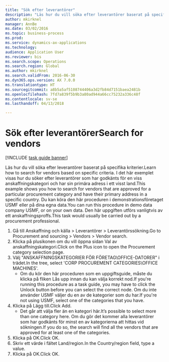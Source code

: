 ```yaml
--- 
title: "Sök efter leverantörer"
description: "Läs hur du vill söka efter leverantörer baserat på specifika kriterier."
author: mkirknel
manager: AnnBe
ms.date: 03/02/2016
ms.topic: business-process
ms.prod: 
ms.service: dynamics-ax-applications
ms.technology: 
audience: Application User
ms.reviewer: bis
ms.search.scope: Operations
ms.search.region: Global
ms.author: mkirknel
ms.search.validFrom: 2016-06-30
ms.dyn365.ops.version: AX 7.0.0
ms.translationtype: HT
ms.sourcegitcommit: a8b5a5af5108744406a3d2fb84d7151baea2481b
ms.openlocfilehash: 7fd7a839f5b9b3a80ad944a66cc75232a336c48f
ms.contentlocale: sv-se
ms.lasthandoff: 04/13/2018

---
```

# <a name="search-for-vendors"></a><span data-ttu-id="ebb08-103">Sök efter leverantörer</span><span class="sxs-lookup"><span data-stu-id="ebb08-103">Search for vendors</span></span>

[!INCLUDE [task guide banner](../../includes/task-guide-banner.md)]

<span data-ttu-id="ebb08-104">Läs hur du vill söka efter leverantörer baserat på specifika kriterier.</span><span class="sxs-lookup"><span data-stu-id="ebb08-104">Learn how to search for vendors based on specific criteria.</span></span> <span data-ttu-id="ebb08-105">I det här exemplet visas hur du söker efter leverantörer som har godkänts för en viss anskaffningskategori och har sin primära adress i ett visst land.</span><span class="sxs-lookup"><span data-stu-id="ebb08-105">This example shows you how to search for vendors that are approved for a particular procurement category and have their primary address in a specific country.</span></span> <span data-ttu-id="ebb08-106">Du kan köra den här proceduren i demonstrationsföretaget USMF eller på dina egna data.</span><span class="sxs-lookup"><span data-stu-id="ebb08-106">You can run this procedure in demo data company USMF, or on your own data.</span></span> <span data-ttu-id="ebb08-107">Den här uppgiften utförs vanligtvis av ett anskaffningsproffs.</span><span class="sxs-lookup"><span data-stu-id="ebb08-107">This task would usually be carried out by a procurement professional.</span></span>

1. <span data-ttu-id="ebb08-108">Gå till Anskaffning och källa > Leverantörer > Leverantörssökning.</span><span class="sxs-lookup"><span data-stu-id="ebb08-108">Go to Procurement and sourcing > Vendors > Vendor search.</span></span>
2. <span data-ttu-id="ebb08-109">Klicka på plusikonen om du vill öppna sidan Val av anskaffningskategori.</span><span class="sxs-lookup"><span data-stu-id="ebb08-109">Click on the Plus icon to open the Procurement category selection page.</span></span>  
3. <span data-ttu-id="ebb08-110">Välj "ANSKAFFNINGSKATEGORIER FÖR FÖRETAG\OFFICE-DATORER" i trädet.</span><span class="sxs-lookup"><span data-stu-id="ebb08-110">In the tree, select 'CORP PROCUREMENT CATEGORIES\OFFICE MACHINES'.</span></span>
    * <span data-ttu-id="ebb08-111">Om du kör den här proceduren som en uppgiftsguide, måste du klicka på fliken Lås upp innan du kan välja korrekt nod.</span><span class="sxs-lookup"><span data-stu-id="ebb08-111">If you're running this procedure as a task guide, you may have to click the Unlock button before you can select the correct node.</span></span> <span data-ttu-id="ebb08-112">Om du inte använder USMF väljer du en av de kategorier som du har.</span><span class="sxs-lookup"><span data-stu-id="ebb08-112">If you're not using USMF, select one of the categories that you have.</span></span>  
4. <span data-ttu-id="ebb08-113">Klicka på Lägg till.</span><span class="sxs-lookup"><span data-stu-id="ebb08-113">Click Add.</span></span>
    * <span data-ttu-id="ebb08-114">Det går att välja fler än en kategori här.</span><span class="sxs-lookup"><span data-stu-id="ebb08-114">It’s possible to select more than one category here.</span></span> <span data-ttu-id="ebb08-115">Om du gör det kommer alla leverantörer som har godkänts för minst en av kategorierna att hittas vid sökningen.</span><span class="sxs-lookup"><span data-stu-id="ebb08-115">If you do so, the search will find all the vendors that are approved for at least one of the categories.</span></span>  
5. <span data-ttu-id="ebb08-116">Klicka på OK.</span><span class="sxs-lookup"><span data-stu-id="ebb08-116">Click OK.</span></span>
6. <span data-ttu-id="ebb08-117">Skriv ett värde i fältet Land/region.</span><span class="sxs-lookup"><span data-stu-id="ebb08-117">In the Country/region field, type a value.</span></span>
7. <span data-ttu-id="ebb08-118">Klicka på OK.</span><span class="sxs-lookup"><span data-stu-id="ebb08-118">Click OK.</span></span>


